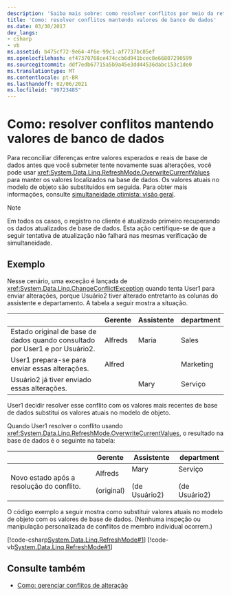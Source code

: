 ```yaml
---
description: 'Saiba mais sobre: como resolver conflitos por meio da retenção de valores de banco de dados'
title: 'Como: resolver conflitos mantendo valores de banco de dados'
ms.date: 03/30/2017
dev_langs:
- csharp
- vb
ms.assetid: b475cf72-9e64-4f6e-99c1-af7737bc85ef
ms.openlocfilehash: ef47370768ce474ccb6d941bcec0e66807290599
ms.sourcegitcommit: ddf7edb67715a5b9a45e3dd44536dabc153c1de0
ms.translationtype: MT
ms.contentlocale: pt-BR
ms.lasthandoff: 02/06/2021
ms.locfileid: "99723485"
---
```

# <a name="how-to-resolve-conflicts-by-retaining-database-values"></a>Como: resolver conflitos mantendo valores de banco de dados

Para reconciliar diferenças entre valores esperados e reais de base de dados antes que você submeter tente novamente suas alterações, você pode usar <xref:System.Data.Linq.RefreshMode.OverwriteCurrentValues> para manter os valores localizados na base de dados. Os valores atuais no modelo de objeto são substituídos em seguida. Para obter mais informações, consulte [simultaneidade otimista: visão geral](optimistic-concurrency-overview.md).  
  
> [!NOTE]
> Em todos os casos, o registro no cliente é atualizado primeiro recuperando os dados atualizados de base de dados. Esta ação certifique-se de que a seguir tentativa de atualização não falhará nas mesmas verificação de simultaneidade.  
  
## <a name="example"></a>Exemplo  

 Nesse cenário, uma exceção é lançada de <xref:System.Data.Linq.ChangeConflictException> quando tenta User1 para enviar alterações, porque Usuário2 tiver alterado entretanto as colunas do assistente e departamento. A tabela a seguir mostra a situação.  
  
||Gerente|Assistente|department|  
|------|-------------|---------------|----------------|  
|Estado original de base de dados quando consultado por User1 e por Usuário2.|Alfreds|Maria|Sales|  
|User1 prepara-se para enviar essas alterações.|Alfred||Marketing|  
|Usuário2 já tiver enviado essas alterações.||Mary|Serviço|  
  
 User1 decidir resolver esse conflito com os valores mais recentes de base de dados substitui os valores atuais no modelo de objeto.  
  
 Quando User1 resolver o conflito usando <xref:System.Data.Linq.RefreshMode.OverwriteCurrentValues>, o resultado na base de dados é o seguinte na tabela:  
  
||Gerente|Assistente|department|  
|------|-------------|---------------|----------------|  
|Novo estado após a resolução do conflito.|Alfreds<br /><br /> (original)|Mary<br /><br /> (de Usuário2)|Serviço<br /><br /> (de Usuário2)|  
  
 O código exemplo a seguir mostra como substituir valores atuais no modelo de objeto com os valores de base de dados. (Nenhuma inspeção ou manipulação personalizada de conflitos de membro individual ocorrem.)  
  
 [!code-csharp[System.Data.Linq.RefreshMode#1](../../../../../../samples/snippets/csharp/VS_Snippets_Data/system.data.linq.refreshmode/cs/program.cs#1)]
 [!code-vb[System.Data.Linq.RefreshMode#1](../../../../../../samples/snippets/visualbasic/VS_Snippets_Data/system.data.linq.refreshmode/vb/module1.vb#1)]  
  
## <a name="see-also"></a>Consulte também

- [Como: gerenciar conflitos de alteração](how-to-manage-change-conflicts.md)
